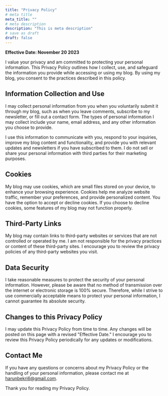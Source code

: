 ```yaml
---
title: "Privacy Policy"
# meta title
meta_title: ""
# meta description
description: "This is meta description"
# save as draft
draft: false
---
```



**Effective Date: November 20 2023**

I value your privacy and am committed to protecting your personal information. This Privacy Policy outlines how I collect, use, and safeguard the information you provide while accessing or using my blog. By using my blog, you consent to the practices described in this policy.

## Information Collection and Use

I may collect personal information from you when you voluntarily submit it through my blog, such as when you leave comments, subscribe to my newsletter, or fill out a contact form. The types of personal information I may collect include your name, email address, and any other information you choose to provide.

I use this information to communicate with you, respond to your inquiries, improve my blog content and functionality, and provide you with relevant updates and newsletters if you have subscribed to them. I do not sell or share your personal information with third parties for their marketing purposes.

## Cookies

My blog may use cookies, which are small files stored on your device, to enhance your browsing experience. Cookies help me analyze website traffic, remember your preferences, and provide personalized content. You have the option to accept or decline cookies. If you choose to decline cookies, some features of my blog may not function properly.

## Third-Party Links

My blog may contain links to third-party websites or services that are not controlled or operated by me. I am not responsible for the privacy practices or content of these third-party sites. I encourage you to review the privacy policies of any third-party websites you visit.

## Data Security

I take reasonable measures to protect the security of your personal information. However, please be aware that no method of transmission over the internet or electronic storage is 100% secure. Therefore, while I strive to use commercially acceptable means to protect your personal information, I cannot guarantee its absolute security.

## Changes to this Privacy Policy

I may update this Privacy Policy from time to time. Any changes will be posted on this page with a revised "Effective Date." I encourage you to review this Privacy Policy periodically for any updates or modifications.

## Contact Me

If you have any questions or concerns about my Privacy Policy or the handling of your personal information, please contact me at harunbekri6@gmail.com.

Thank you for reading my Privacy Policy.
